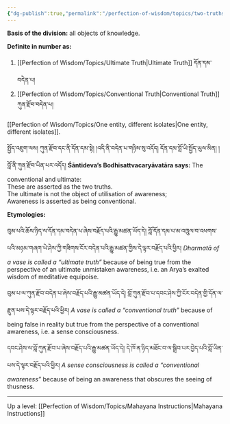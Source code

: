 ```yaml
---
{"dg-publish":true,"permalink":"/perfection-of-wisdom/topics/two-truths/"}
---
```


**Basis of the division:** all objects of knowledge.

**Definite in number as:**
1. [[Perfection of Wisdom/Topics/Ultimate Truth\|Ultimate Truth]] དོན་དམ་བདེན་པ།
2. [[Perfection of Wisdom/Topics/Conventional Truth\|Conventional Truth]] ཀུན་རྫོབ་བདེན་པ།

[[Perfection of Wisdom/Topics/One entity, different isolates\|One entity, different isolates]].

སྤྱོད་འཇུག་ལས། ཀུན་རྫོབ་དང་ནི་དོན་དམ་སྟེ། །འདི་ནི་བདེན་པ་གཉིས་སུ་འདོད། དོན་དམ་བློ་ཡི་སྤྱོད་ཡུལ་མིན། །བློ་ནི་ཀུན་རྫོབ་ཡིན་པར་འདོད།
**Śāntideva’s Bodhisattvacaryāvatāra says:**
	The conventional and ultimate:  
	These are asserted as the two truths.  
	The ultimate is not the object of utilisation of awareness;  
	Awareness is asserted as being conventional.

**Etymologies:**

བུམ་པའི་ཆོས་ཉིད་ལ་དོན་དམ་བདེན་པ་ཞེས་བརྗོད་པའི་རྒྱུ་མཚན་ཡོད་དེ།
བློ་དོན་དམ་པ་མ་འཁྲུལ་བ་འཕགས་པའི་མཉམ་གཞག་ཡེ་ཤེས་ཀྱི་གཟིགས་ངོར་བདེན་པའི་རྒྱུ་མཚན་གྱིས་དེ་ལྟར་བརྗོད་པའི་ཕྱིར།
*Dharmatā of a vase is called a “ultimate truth”* because of being true from the perspective of an ultimate unmistaken awareness, i.e. an Arya’s exalted wisdom of meditative equipoise.

བུམ་པ་ལ་ཀུན་རྫོབ་བདེན་པ་ཞེས་བརྗོད་པའི་རྒྱུ་མཚན་ཡོད་དེ། བློ་ཀུན་རྫོབ་པ་དབང་ཤེས་ཀྱི་ངོར་བདེན་གྱི་དོན་ལ་རྫུན་པས་དེ་ལྟར་བརྗོད་པའི་ཕྱིར།
*A vase is called a “conventional truth”* because of being false in reality but true from the perspective of a conventional awareness, i.e. a sense consciousness.

དབང་ཤེས་ལ་བློ་ཀུན་རྫོབ་པ་ཞེས་བརྗོད་པའི་རྒྱུ་མཚན་ཡོད་དེ། དེ་ཁོ་ན་ཉིད་མཐོང་བ་ལ་སྒྲིབ་པར་བྱེད་པའི་བློ་ཡིན་པས་དེ་ལྟར་བརྗོད་པའི་ཕྱིར།
*A sense consciousness is called a “conventional awareness”* because of being an awareness that obscures the seeing of thusness.

---

Up a level: [[Perfection of Wisdom/Topics/Mahayana Instructions\|Mahayana Instructions]]